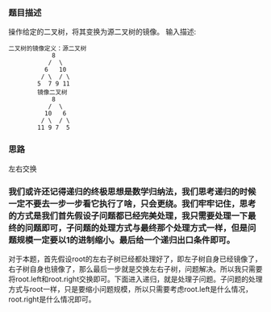 ### 题目描述
操作给定的二叉树，将其变换为源二叉树的镜像。
输入描述:

```
二叉树的镜像定义：源二叉树 
    	    8
    	   /  \
    	  6   10
    	 / \  / \
    	5  7 9 11
    	镜像二叉树
    	    8
    	   /  \
    	  10   6
    	 / \  / \
    	11 9 7  5
```

### 思路

左右交换

### 我们或许还记得递归的终极思想是数学归纳法，我们思考递归的时候一定不要去一步一步看它执行了啥，只会更绕。我们牢牢记住，思考的方式是我们首先假设子问题都已经完美处理，我只需要处理一下最终的问题即可，子问题的处理方式与最终那个处理方式一样，但是问题规模一定要以1的进制缩小。最后给一个递归出口条件即可。

对于本题，首先假设root的左右子树已经都处理好了，即左子树自身已经镜像了，右子树自身也镜像了，那么最后一步就是交换左右子树，问题解决。所以我只需要将root.left和root.right交换即可。下面进入递归，就是处理子问题。子问题的处理方式与root一样，只是要缩小问题规模，所以只需要考虑root.left是什么情况，root.right是什么情况即可。
